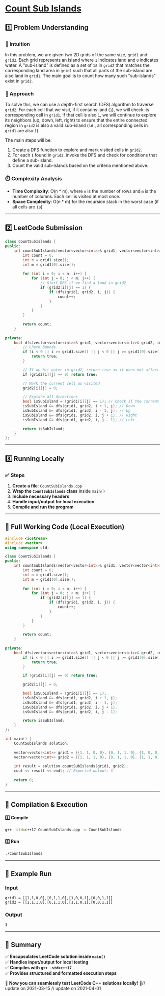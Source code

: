 # **[Count Sub Islands](https://leetcode.com/problems/count-sub-islands/description/)**  

## **1️⃣ Problem Understanding**  
### **📌 Intuition**  
In this problem, we are given two 2D grids of the same size, `grid1` and `grid2`. Each grid represents an island where `1` indicates land and `0` indicates water. A "sub-island" is defined as a set of `1`s in `grid2` that matches the corresponding land area in `grid1` such that all parts of the sub-island are also land in `grid1`. The main goal is to count how many such "sub-islands" exist in `grid2`.

### **🚀 Approach**  
To solve this, we can use a depth-first search (DFS) algorithm to traverse `grid2`. For each cell that we visit, if it contains land (`1`), we will check its corresponding cell in `grid1`. If that cell is also `1`, we will continue to explore its neighbors (up, down, left, right) to ensure that the entire connected region in `grid2` is also a valid sub-island (i.e., all corresponding cells in `grid1` are also `1`).

The main steps will be:
1. Create a DFS function to explore and mark visited cells in `grid2`.
2. For each `1` found in `grid2`, invoke the DFS and check for conditions that define a sub-island.
3. Count the valid sub-islands based on the criteria mentioned above.

### **⏱️ Complexity Analysis**  
- **Time Complexity**: O(n * m), where `n` is the number of rows and `m` is the number of columns. Each cell is visited at most once.  
- **Space Complexity**: O(n * m) for the recursion stack in the worst case (if all cells are `1`s).

---  

## **2️⃣ LeetCode Submission**  
```cpp
class CountSubIslands {
public:
    int countSubIslands(vector<vector<int>>& grid1, vector<vector<int>>& grid2) {
        int count = 0;
        int n = grid1.size();
        int m = grid1[0].size();
        
        for (int i = 0; i < n; i++) {
            for (int j = 0; j < m; j++) {
                // Start DFS if we find a land in grid2
                if (grid2[i][j] == 1) {
                    if (dfs(grid1, grid2, i, j)) {
                        count++;
                    }
                }
            }
        }
        
        return count;
    }
    
private:
    bool dfs(vector<vector<int>>& grid1, vector<vector<int>>& grid2, int i, int j) {
        // Check bounds
        if (i < 0 || i >= grid1.size() || j < 0 || j >= grid1[0].size()) {
            return true;
        }

        // If we hit water in grid2, return true as it does not affect sub-island condition
        if (grid2[i][j] == 0) return true;

        // Mark the current cell as visited
        grid2[i][j] = 0;

        // Explore all directions
        bool isSubIsland = (grid1[i][j] == 1); // Check if the current part is part of a sub-island
        isSubIsland &= dfs(grid1, grid2, i + 1, j); // Down
        isSubIsland &= dfs(grid1, grid2, i - 1, j); // Up
        isSubIsland &= dfs(grid1, grid2, i, j + 1); // Right
        isSubIsland &= dfs(grid1, grid2, i, j - 1); // Left

        return isSubIsland;
    }
};  
```  

---  

## **3️⃣ Running Locally**  
### **✅ Steps**  
1. **Create a file**: `CountSubIslands.cpp`  
2. **Wrap the `CountSubIslands` class** inside `main()`  
3. **Include necessary headers**  
4. **Handle input/output for local execution**  
5. **Compile and run the program**  

---  

## **📝 Full Working Code (Local Execution)**  
```cpp
#include <iostream>
#include <vector>
using namespace std;

class CountSubIslands {
public:
    int countSubIslands(vector<vector<int>>& grid1, vector<vector<int>>& grid2) {
        int count = 0;
        int n = grid1.size();
        int m = grid1[0].size();
        
        for (int i = 0; i < n; i++) {
            for (int j = 0; j < m; j++) {
                if (grid2[i][j] == 1) {
                    if (dfs(grid1, grid2, i, j)) {
                        count++;
                    }
                }
            }
        }
        
        return count;
    }
    
private:
    bool dfs(vector<vector<int>>& grid1, vector<vector<int>>& grid2, int i, int j) {
        if (i < 0 || i >= grid1.size() || j < 0 || j >= grid1[0].size()) {
            return true;
        }

        if (grid2[i][j] == 0) return true;

        grid2[i][j] = 0;

        bool isSubIsland = (grid1[i][j] == 1);
        isSubIsland &= dfs(grid1, grid2, i + 1, j);
        isSubIsland &= dfs(grid1, grid2, i - 1, j);
        isSubIsland &= dfs(grid1, grid2, i, j + 1);
        isSubIsland &= dfs(grid1, grid2, i, j - 1);

        return isSubIsland;
    }
};

int main() {
    CountSubIslands solution;
    
    vector<vector<int>> grid1 = {{1, 1, 0, 0}, {0, 1, 1, 0}, {1, 0, 0, 1}, {0, 0, 1, 1}};
    vector<vector<int>> grid2 = {{1, 1, 1, 0}, {0, 1, 1, 0}, {1, 1, 0, 1}, {0, 0, 1, 1}};
    
    int result = solution.countSubIslands(grid1, grid2);
    cout << result << endl; // Expected output: 3
    
    return 0;
}
```  

---  

## **🔧 Compilation & Execution**  
#### **1️⃣ Compile**  
```bash
g++ -std=c++17 CountSubIslands.cpp -o CountSubIslands
```  

#### **2️⃣ Run**  
```bash
./CountSubIslands
```  

---  

## **🎯 Example Run**  
### **Input**  
```
grid1 = [[1,1,0,0],[0,1,1,0],[1,0,0,1],[0,0,1,1]]
grid2 = [[1,1,1,0],[0,1,1,0],[1,1,0,1],[0,0,1,1]]
```  
### **Output**  
```
3
```  

---  

## **📌 Summary**  
✅ **Encapsulates LeetCode solution inside `main()`**  
✅ **Handles input/output for local testing**  
✅ **Compiles with `g++ -std=c++17`**  
✅ **Provides structured and formatted execution steps**  

🚀 **Now you can seamlessly test LeetCode C++ solutions locally!** 🚀// update on 2021-03-15
// update on 2021-04-01
